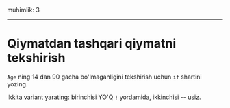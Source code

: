 muhimlik: 3

---

# Qiymatdan tashqari qiymatni tekshirish

`Age` ning 14 dan 90 gacha bo'lmaganligini tekshirish uchun `if` shartini yozing.

Ikkita variant yarating: birinchisi YO'Q `!` yordamida, ikkinchisi -- usiz.
